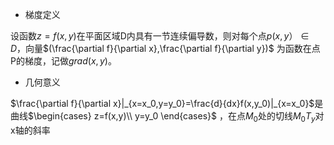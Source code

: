 - 梯度定义

设函数$z=f(x,y)$在平面区域D内具有一节连续偏导数，则对每个点$p(x,y）\in D$，向量$(\frac{\partial f}{\partial x},\frac{\partial f}{\partial y})$ 为函数在点P的梯度，记做$grad(x,y)$。



- 几何意义

$\frac{\partial f}{\partial x}|_{x=x_0,y=y_0}=\frac{d}{dx}f(x,y_0)|_{x=x_0}$是曲线$\begin{cases} z=f(x,y)\\ y=y_0 \end{cases}$ ，在点$M_0$处的切线$M_0T_y$对x轴的斜率





